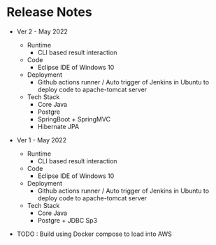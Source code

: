 # Release Notes

* Ver 2 - May 2022
	* Runtime
   		* CLI based result interaction
 	* Code
    	* Eclipse IDE of Windows 10
	* Deployment
    	* Github actions runner / Auto trigger of Jenkins in Ubuntu to deploy code to apache-tomcat server
 	* Tech Stack
    	* Core Java
    	* Postgre 
		* SpringBoot + SpringMVC
		* Hibernate JPA
	
* Ver 1 - May 2022
	* Runtime
    	* CLI based result interaction
 	* Code
    	* Eclipse IDE of Windows 10
 	* Deployment
    	* Github actions runner / Auto trigger of Jenkins in Ubuntu to deploy code to apache-tomcat server
	* Tech Stack
    	* Core Java
    	* Postgre + JDBC
Sp3
 * TODO : Build using Docker compose to load into AWS
